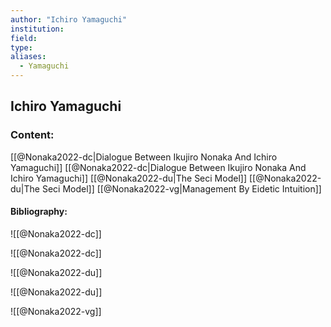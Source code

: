 ```yaml
---
author: "Ichiro Yamaguchi"
institution:
field:
type:
aliases:
  - Yamaguchi
---
```


## Ichiro Yamaguchi

### Content:
[[@Nonaka2022-dc|Dialogue Between Ikujiro Nonaka And Ichiro Yamaguchi]]
[[@Nonaka2022-dc|Dialogue Between Ikujiro Nonaka And Ichiro Yamaguchi]]
[[@Nonaka2022-du|The Seci Model]]
[[@Nonaka2022-du|The Seci Model]]
[[@Nonaka2022-vg|Management By Eidetic Intuition]]

#### Bibliography:

![[@Nonaka2022-dc]]

![[@Nonaka2022-dc]]

![[@Nonaka2022-du]]

![[@Nonaka2022-du]]

![[@Nonaka2022-vg]]